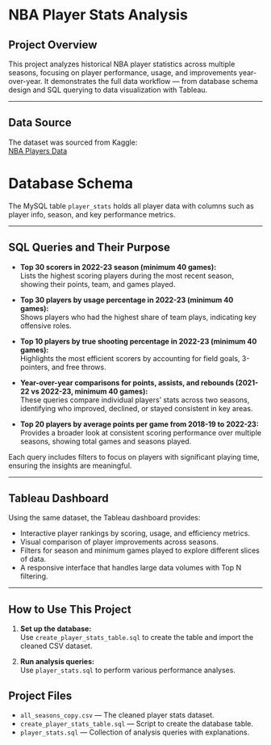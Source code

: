# NBA Player Stats Analysis

## Project Overview

This project analyzes historical NBA player statistics across multiple seasons, focusing on player performance, usage, and improvements year-over-year. It demonstrates the full data workflow — from database schema design and SQL querying to data visualization with Tableau.

---

## Data Source

The dataset was sourced from Kaggle:  
[NBA Players Data](https://www.kaggle.com/datasets/justinas/nba-players-data)  

# Database Schema

The MySQL table `player_stats` holds all player data with columns such as player info, season, and key performance metrics.

---

## SQL Queries and Their Purpose

- **Top 30 scorers in 2022-23 season (minimum 40 games):**  
  Lists the highest scoring players during the most recent season, showing their points, team, and games played.

- **Top 30 players by usage percentage in 2022-23 (minimum 40 games):**  
  Shows players who had the highest share of team plays, indicating key offensive roles.

- **Top 10 players by true shooting percentage in 2022-23 (minimum 40 games):**  
  Highlights the most efficient scorers by accounting for field goals, 3-pointers, and free throws.

- **Year-over-year comparisons for points, assists, and rebounds (2021-22 vs 2022-23, minimum 40 games):**  
  These queries compare individual players’ stats across two seasons, identifying who improved, declined, or stayed consistent in key areas.

- **Top 20 players by average points per game from 2018-19 to 2022-23:**  
  Provides a broader look at consistent scoring performance over multiple seasons, showing total games and seasons played.

Each query includes filters to focus on players with significant playing time, ensuring the insights are meaningful.

---

## Tableau Dashboard

Using the same dataset, the Tableau dashboard provides:

- Interactive player rankings by scoring, usage, and efficiency metrics.  
- Visual comparison of player improvements across seasons.  
- Filters for season and minimum games played to explore different slices of data.  
- A responsive interface that handles large data volumes with Top N filtering.

---

## How to Use This Project

1. **Set up the database:**  
   Use `create_player_stats_table.sql` to create the table and import the cleaned CSV dataset.

2. **Run analysis queries:**  
   Use `player_stats.sql` to perform various performance analyses.


## Project Files

- `all_seasons_copy.csv` — The cleaned player stats dataset.  
- `create_player_stats_table.sql` — Script to create the database table.  
- `player_stats.sql` — Collection of analysis queries with explanations.  
